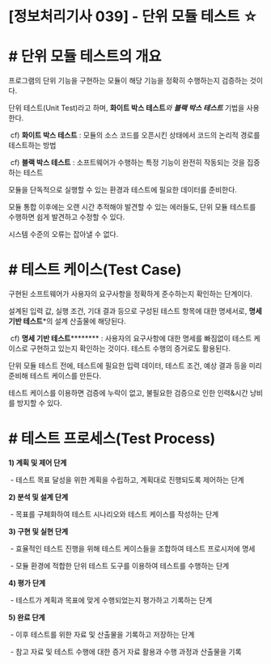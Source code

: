 # [정보처리기사 039] - 단위 모듈 테스트 ☆



# **# 단위 모듈 테스트의 개요**

프로그램의 단위 기능을 구현하는 모듈이 해당 기능을 정확히 수행하는지 검증하는 것이다.



단위 테스트(Unit Test)라고 하며, **화이트 박스 테스트***와 **블랙 박스 테스트*** 기법을 사용한다.

​        cf) **화이트 박스 테스트** : 모듈의 소스 코드를 오픈시킨 상태에서 코드의 논리적 경로를 테스트하는 방법

​        cf) **블랙 박스 테스트** : 소프트웨어가 수행하는 특정 기능이 완전히 작동되는 것을 집증하는 테스트



모듈을 단독적으로 실행할 수 있는 환경과 테스트에 필요한 데이터를 준비한다.

모듈 통합 이후에는 오랜 시간 추적해야 발견할 수 있는 에러들도, 단위 모듈 테스트를 수행하면 쉽게 발견하고 수정할 수 있다.

시스템 수준의 오류는 잡아낼 수 없다.



# **# 테스트 케이스(Test Case)**

구현된 소프트웨어가 사용자의 요구사항을 정확하게 준수하는지 확인하는 단계이다.



설계된 입력 값, 실행 조건, 기대 결과 등으로 구성된 테스트 항목에 대한 명세서로, **명세 기반 테스트***의 설계 산출물에 해당된다.

​        cf) **명세 기반 테스트********** : 사용자의 요구사항에 대한 명세를 빠짐없이 테스트 케이스로 구현하고 있는지 확인하는 것이다. 테스트 수행의 증거로도 활용된다.



단위 모듈 테스트 전에, 테스트에 필요한 입력 데이터, 테스트 조건, 예상 결과 등을 미리 준비해 테스트 케이스를 만든다.

테스트 케이스를 이용하면 검증에 누락이 없고, 불필요한 검증으로 인한 인력&시간 낭비를 방지할 수 있다.



# **# 테스트 프로세스(Test Process)**

**1) 계획 및 제어 단계**

​        \- 테스트 목표 달성을 위한 계획을 수립하고, 계획대로 진행되도록 제어하는 단계

**2) 분석 및 설계 단계**

​        \- 목표를 구체화하여 테스트 시나리오와 테스트 케이스를 작성하는 단계

**3) 구현 및 실현 단계**

​        \- 효율적인 테스트 진행을 위해 테스트 케이스들을 조합하여 테스트 프로시저에 명세

​        \- 모듈 환경에 적합한 단위 테스트 도구를 이용하여 테스트를 수행하는 단계

**4) 평가 단계**

​        \- 테스트가 계획과 목표에 맞게 수행되었는지 평가하고 기록하는 단계

**5) 완료 단계**

​        \- 이후 테스트를 위한 자료 및 산출물을 기록하고 저장하는 단계

​        \- 참고 자료 및 테스트 수행에 대한 증거 자료 활용과 수행 과정과 산출물을 기록